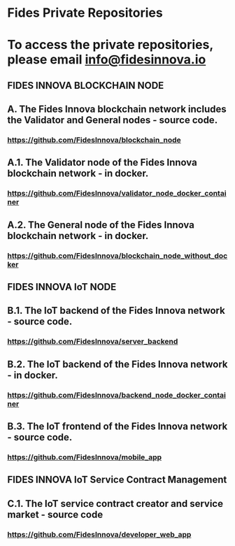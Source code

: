 # Fides Private Repositories 
# To access the private repositories, please email info@fidesinnova.io


## FIDES INNOVA BLOCKCHAIN NODE
## A. The Fides Innova blockchain network includes the Validator and General nodes - source code.
### https://github.com/FidesInnova/blockchain_node

## A.1. The Validator node of the Fides Innova blockchain network - in docker. 
### https://github.com/FidesInnova/validator_node_docker_container

## A.2. The General node of the Fides Innova blockchain network - in docker.
### https://github.com/FidesInnova/blockchain_node_without_docker


## FIDES INNOVA IoT NODE
## B.1. The IoT backend of the Fides Innova network - source code. 
### https://github.com/FidesInnova/server_backend

## B.2. The IoT backend of the Fides Innova network - in docker. 
### https://github.com/FidesInnova/backend_node_docker_container

## B.3. The IoT frontend of the Fides Innova network - source code. 
### https://github.com/FidesInnova/mobile_app


## FIDES INNOVA IoT Service Contract Management
## C.1. The IoT service contract creator and service market - source code
### https://github.com/FidesInnova/developer_web_app


